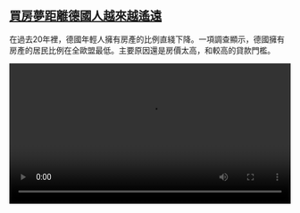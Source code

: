 <!--1624781824000-->
[買房夢距離德國人越來越遙遠](https://www.dw.com/zh/%E8%B2%B7%E6%88%BF%E5%A4%A2%E8%B7%9D%E9%9B%A2%E5%BE%B7%E5%9C%8B%E4%BA%BA%E8%B6%8A%E4%BE%86%E8%B6%8A%E9%81%99%E9%81%A0/a-58019441)
------

<p>在過去20年裡，德國年輕人擁有房產的比例直綫下降。一項調查顯示，德國擁有房產的居民比例在全歐盟最低。主要原因還是房價太高，和較高的貸款門檻。</small></p><video src="https://tvdownloaddw-a.akamaihd.net/dwtv_video/flv/vdt_zh/2021/bchi210623_001_6be5dhouse_sd_sor.mp4" controls style="width:100%"></video>
